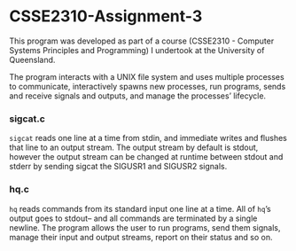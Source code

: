 # CSSE2310-Assignment-3

This program was developed as part of a course (CSSE2310 - Computer Systems Principles and Programming) I undertook at the University of Queensland.

The program interacts with a UNIX file system and uses multiple processes to communicate, interactively spawns new processes, run programs, sends and receive signals and outputs, and manage the processes’ lifecycle.

### sigcat.c
``sigcat`` reads one line at a time from stdin, and immediate writes and flushes that line to an output stream. The output stream by default is stdout, however the output stream can be changed at runtime between stdout and stderr by sending sigcat the SIGUSR1 and SIGUSR2 signals.

### hq.c
``hq`` reads commands from its standard input one line at a time. All of ``hq``’s output goes to stdout– and all commands are terminated by a single newline. The program allows the user to run programs, send them signals, manage their input and output streams, report on their status and so on.
